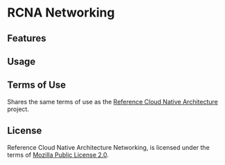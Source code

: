 # RCNA Networking

## Features

## Usage

## Terms of Use

Shares the same terms of use as the [Reference Cloud Native Architecture](../README.md#terms-of-use) project.

## License

Reference Cloud Native Architecture Networking, is licensed under the terms of [Mozilla Public License 2.0](../LICENSE).
